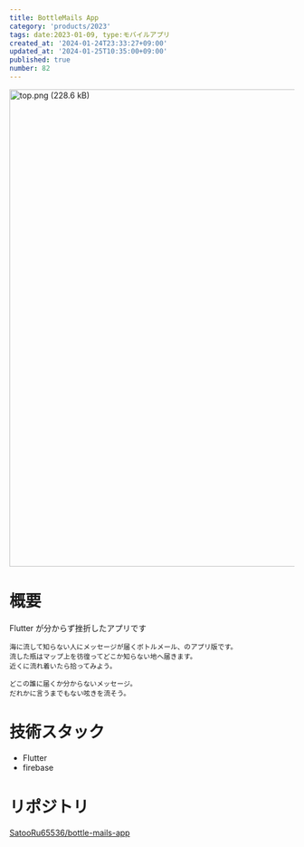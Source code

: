 ```yaml
---
title: BottleMails App
category: 'products/2023'
tags: date:2023-01-09, type:モバイルアプリ
created_at: '2024-01-24T23:33:27+09:00'
updated_at: '2024-01-25T10:35:00+09:00'
published: true
number: 82
---
```


<img width="842.3333333333334" alt="top.png (228.6 kB)" src="/images/articles/82/11b32abd-7b27-49a4-bedc-5ceefdceeaab.webp">


# 概要
Flutter が分からず挫折したアプリです

```
海に流して知らない人にメッセージが届くボトルメール、のアプリ版です。
流した瓶はマップ上を彷徨ってどこか知らない地へ届きます。
近くに流れ着いたら拾ってみよう。

どこの誰に届くか分からないメッセージ。
だれかに言うまでもない呟きを流そう。
```

# 技術スタック
- Flutter
- firebase

# リポジトリ
[SatooRu65536/bottle-mails-app](https://github.com/SatooRu65536/bottle-mails-app)

